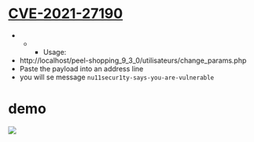# [CVE-2021-27190](https://cve.mitre.org/cgi-bin/cvename.cgi?name=CVE-2021-27190)
- - - Usage:
- http://localhost/peel-shopping_9_3_0/utilisateurs/change_params.php
- Paste the payload into an address line
- you will se message `nu11secur1ty-says-you-are-vulnerable`

# demo
![](https://github.com/nu11secur1ty/CVE-mitre/blob/main/CVE-2021-27190/xss.gif)
